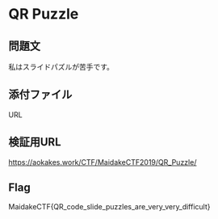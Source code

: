 # QR Puzzle

## 問題文
私はスライドパズルが苦手です。

## 添付ファイル
URL

## 検証用URL
https://aokakes.work/CTF/MaidakeCTF2019/QR_Puzzle/

## Flag
MaidakeCTF{QR_code_slide_puzzles_are_very_very_difficult}
